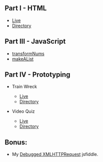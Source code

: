 ## Part I - HTML
- [Live](https://ljyockey.github.io/pearson-ux-proto-test/static/index.html)
- [Directory](./static)

## Part III - JavaScript
- [transformNums](./static/javascript/transformNums.js)
- [makeAList](./static/javascript/makeAList.js)

## Part IV - Prototyping
- Train Wreck
    - [Live](https://ljyockey.github.io/pearson-ux-proto-test/static/train-wreck/index.html)
    - [Directory](./static/train-wreck)

- Video Quiz
    - [Live](https://ljyockey.github.io/pearson-ux-proto-test)
    - [Directory](./src)    

## Bonus:
- My [Debugged XMLHTTPRequest](https://jsfiddle.net/ljyockey/69ru4bsh/31/) jsfiddle.